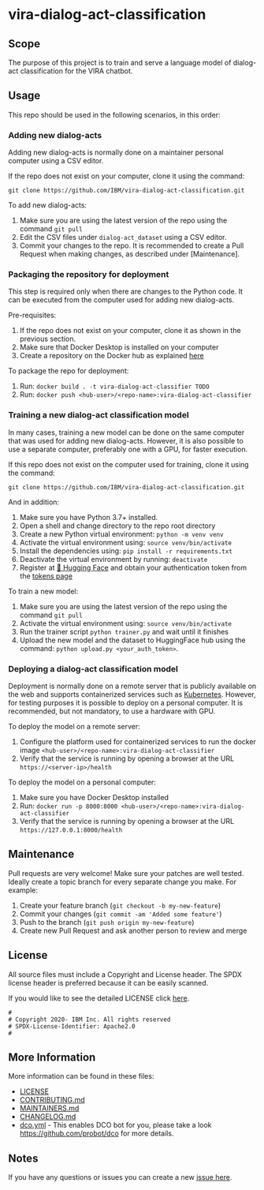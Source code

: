 <!-- This should be the location of the title of the repository, normally the short name -->
# vira-dialog-act-classification

<!-- Build Status, is a great thing to have at the top of your repository, it shows that you take your CI/CD as first class citizens -->
<!-- [![Build Status](https://travis-ci.org/jjasghar/ibm-cloud-cli.svg?branch=master)](https://travis-ci.org/jjasghar/ibm-cloud-cli) -->

## Scope
The purpose of this project is to train and serve a language model of dialog-act classification for the VIRA chatbot.  

## Usage
This repo should be used in the following scenarios, in this order:

### Adding new dialog-acts
Adding new dialog-acts is normally done on a maintainer personal computer using a CSV editor.

If the repo does not exist on your computer, clone it using the command:
```shell
git clone https://github.com/IBM/vira-dialog-act-classification.git
```

To add new dialog-acts:
1. Make sure you are using the latest version of the repo using the command `git pull`
2. Edit the CSV files under `dialog-act_dataset` using a CSV editor.
3. Commit your changes to the repo. It is recommended to create a Pull Request when making changes, as described under [Maintenance].


### Packaging the repository for deployment
This step is required only when there are changes to the Python code. It can be executed from the computer used for adding new dialog-acts.

Pre-requisites: 
1. If the repo does not exist on your computer, clone it as shown in the previous section.
2. Make sure that Docker Desktop is installed on your computer
3. Create a repository on the Docker hub as explained [here](https://docs.docker.com/docker-hub/repos/)

To package the repo for deployment: 
1. Run: `docker build . -t vira-dialog-act-classifier TODO`
2. Run: `docker push <hub-user>/<repo-name>:vira-dialog-act-classifier`


### Training a new dialog-act classification model
In many cases, training a new model can be done on the same computer that was used for adding new dialog-acts. However, it is also possible to use a separate computer, preferably one with a GPU, for faster execution.

If this repo does not exist on the computer used for training, clone it using the command:
```shell
git clone https://github.com/IBM/vira-dialog-act-classification.git
```
And in addition:
1. Make sure you have Python 3.7+ installed.
2. Open a shell and change directory to the repo root directory
3. Create a new Python virtual environment: `python -m venv venv`
4. Activate the virtual environment using: `source venv/bin/activate`
5. Install the dependencies using: `pip install -r requirements.txt`
6. Deactivate the virtual environment by running: `deactivate`
7. Register at [🤗 Hugging Face](https://huggingface.co) and obtain your authentication token from the [tokens page](https://huggingface.co/settings/tokens)

To train a new model:
1. Make sure you are using the latest version of the repo using the command `git pull`
2. Activate the virtual environment using: `source venv/bin/activate` 
3. Run the trainer script `python trainer.py` and wait until it finishes
4. Upload the new model and the dataset to HuggingFace hub using the command: `python upload.py <your_auth_token>`.  


### Deploying a dialog-act classification model
Deployment is normally done on a remote server that is publicly available on the web and supports containerized services such as [Kubernetes](https://kubernetes.io/docs/concepts/overview/). 
However, for testing purposes it is possible to deploy on a personal computer.
It is recommended, but not mandatory, to use a hardware with GPU. 

To deploy the model on a remote server:
1. Configure the platform used for containerized services to run the docker image `<hub-user>/<repo-name>:vira-dialog-act-classifier`
2. Verify that the service is running by opening a browser at the URL `https://<server-ip>/health` 

To deploy the model on a personal computer:
1. Make sure you have Docker Desktop installed
2. Run: `docker run -p 8000:8000 <hub-user>/<repo-name>:vira-dialog-act-classifier`
3. Verify that the service is running by opening a browser at the URL `https://127.0.0.1:8000/health`


## Maintenance
Pull requests are very welcome! Make sure your patches are well tested.
Ideally create a topic branch for every separate change you make. For
example:

1. Create your feature branch (`git checkout -b my-new-feature`)
2. Commit your changes (`git commit -am 'Added some feature'`)
3. Push to the branch (`git push origin my-new-feature`)
4. Create new Pull Request and ask another person to review and merge

## License

All source files must include a Copyright and License header. The SPDX license header is 
preferred because it can be easily scanned.

If you would like to see the detailed LICENSE click [here](LICENSE).

```text
#
# Copyright 2020- IBM Inc. All rights reserved
# SPDX-License-Identifier: Apache2.0
#
```

## More Information

More information can be found in these files:
* [LICENSE](LICENSE)
* [CONTRIBUTING.md](CONTRIBUTING.md)
* [MAINTAINERS.md](MAINTAINERS.md)
* [CHANGELOG.md](CHANGELOG.md)
* [dco.yml](.github/dco.yml) - This enables DCO bot for you, please take a look https://github.com/probot/dco for more details.

## Notes
If you have any questions or issues you can create a new [issue here][issues].

[issues]: https://github.com/IBM/repo-template/issues/new
